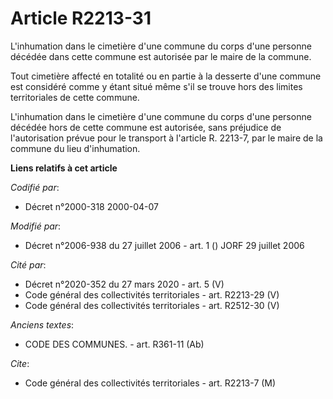 # Article R2213-31

L'inhumation dans le cimetière d'une commune du corps d'une personne décédée dans cette commune est autorisée par le maire de
la commune.

Tout cimetière affecté en totalité ou en partie à la desserte d'une commune est considéré comme y étant situé même s'il se
trouve hors des limites territoriales de cette commune.

L'inhumation dans le cimetière d'une commune du corps d'une personne décédée hors de cette commune est autorisée, sans
préjudice de l'autorisation prévue pour le transport à l'article R. 2213-7, par le maire de la commune du lieu d'inhumation.

**Liens relatifs à cet article**

_Codifié par_:

  - Décret n°2000-318 2000-04-07

_Modifié par_:

  - Décret n°2006-938 du 27 juillet 2006 - art. 1 () JORF 29 juillet 2006

_Cité par_:

  - Décret n°2020-352 du 27 mars 2020 - art. 5 (V)
  - Code général des collectivités territoriales - art. R2213-29 (V)
  - Code général des collectivités territoriales - art. R2512-30 (V)

_Anciens textes_:

  - CODE DES COMMUNES. - art. R361-11 (Ab)

_Cite_:

  - Code général des collectivités territoriales - art. R2213-7 (M)
